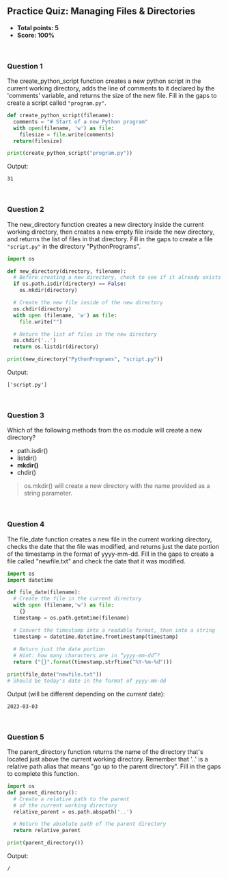 ## Practice Quiz: Managing Files & Directories
* **Total points: 5**
* **Score: 100%**

<br>

### Question 1

The create_python_script function creates a new python script in the current working directory, adds the line of comments to it declared by the 'comments' variable, and returns the size of the new file. Fill in the gaps to create a script called `"program.py"`.

```py
def create_python_script(filename):
  comments = "# Start of a new Python program"
  with open(filename, 'w') as file:
    filesize = file.write(comments)
  return(filesize)

print(create_python_script("program.py"))
```

Output:

```
31
```

<br>

### Question 2

The new_directory function creates a new directory inside the current working directory, then creates a new empty file inside the new directory, and returns the list of files in that directory. Fill in the gaps to create a file `"script.py"` in the directory "PythonPrograms".

```py
import os

def new_directory(directory, filename):
  # Before creating a new directory, check to see if it already exists
  if os.path.isdir(directory) == False:
    os.mkdir(directory)

  # Create the new file inside of the new directory
  os.chdir(directory)
  with open (filename, 'w') as file:
    file.write("")

  # Return the list of files in the new directory
  os.chdir('..')
  return os.listdir(directory)

print(new_directory("PythonPrograms", "script.py"))
```

Output:

```
['script.py']
```

<br>

### Question 3

Which of the following methods from the os module will create a new directory?

* path.isdir()
* listdir()
* **mkdir()**
* chdir()

> os.mkdir() will create a new directory with the name provided as a string parameter.

<br>

### Question 4

The file_date function creates a new file in the current working directory, checks the date that the file was modified, and returns just the date portion of the timestamp in the format of yyyy-mm-dd. Fill in the gaps to create a file called "newfile.txt" and check the date that it was modified.

```py
import os
import datetime

def file_date(filename):
  # Create the file in the current directory
  with open (filename,'w') as file:
    {}
  timestamp = os.path.getmtime(filename)

  # Convert the timestamp into a readable format, then into a string
  timestamp = datetime.datetime.fromtimestamp(timestamp)
 
  # Return just the date portion 
  # Hint: how many characters are in “yyyy-mm-dd”? 
  return ("{}".format(timestamp.strftime("%Y-%m-%d")))

print(file_date("newfile.txt")) 
# Should be today's date in the format of yyyy-mm-dd
```

Output (will be different depending on the _current_ date):

```
2023-03-03
```

<br>

### Question 5

The parent_directory function returns the name of the directory that's located just above the current working directory. Remember that '..' is a relative path alias that means "go up to the parent directory". Fill in the gaps to complete this function.

```py
import os
def parent_directory():
  # Create a relative path to the parent 
  # of the current working directory 
  relative_parent = os.path.abspath('..')

  # Return the absolute path of the parent directory
  return relative_parent

print(parent_directory())
```

Output:

```
/
```

